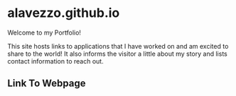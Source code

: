 # alavezzo.github.io

Welcome to my Portfolio!

This site hosts links to applications that I have worked on and am excited to share to the world! It also informs the visitor a little about my story and lists contact information to reach out.

## Link To Webpage

